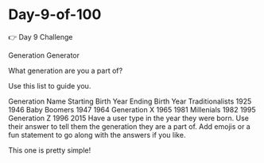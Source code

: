 # Day-9-of-100

👉 Day 9 Challenge

Generation Generator

What generation are you a part of?

Use this list to guide you.

Generation Name	Starting Birth Year	Ending Birth Year
Traditionalists	1925	1946
Baby Boomers	1947	1964
Generation X	1965	1981
Millenials	1982	1995
Generation Z	1996	2015
Have a user type in the year they were born.
Use their answer to tell them the generation they are a part of.
Add emojis or a fun statement to go along with the answers if you like.

This one is pretty simple!

